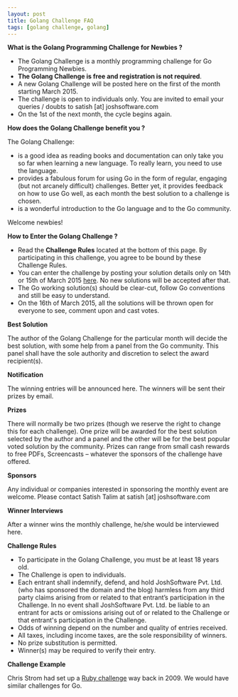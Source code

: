 ```yaml
---
layout: post
title: Golang Challenge FAQ
tags: [golang challenge, golang]
---
```


**What is the Golang Programming Challenge for Newbies ?**

* The Golang Challenge is a monthly programming challenge for Go Programming Newbies.
* **The Golang Challenge is free and registration is not required**.
* A new Golang Challenge will be posted here on the first of the month starting March 2015. 
* The challenge is open to individuals only. You are invited to email your queries / doubts to satish [at] joshsoftware.com
* On the 1st of the next month, the cycle begins again.

**How does the Golang Challenge benefit you ?**

The Golang Challenge:

* is a good idea as reading books and documentation can only take you so far when learning a new language. To really learn, you need to use the language. 
* provides a fabulous forum for using Go in the form of regular, engaging (but not arcanely difficult) challenges. Better yet, it provides feedback on how to use Go well, as each month the best solution to a challenge is chosen. 
* is a wonderful introduction to the Go language and to the Go community. 

Welcome newbies!

**How to Enter the Golang Challenge ?**

* Read the **Challenge Rules** located at the bottom of this page. By participating in this challenge, you agree to be bound by these Challenge Rules.
* You can enter the challenge by posting your solution details only on 14th or 15th of March 2015 [here](https://github.com/IndianGuru/Golang-Challenge-1). No new solutions will be accepted after that.
* The Go working solution(s) should be clear-cut, follow Go conventions and still be easy to understand.
* On the 16th of March 2015, all the solutions will be thrown open for everyone to see, comment upon and cast votes. 

**Best Solution**

The author of the Golang Challenge for the particular month will decide the best solution, with some help from a panel from the Go community. This panel shall have the sole authority and discretion to select the award recipient(s). 

**Notification**

The winning entries will be announced here. The winners will be sent their prizes by email.

**Prizes**

There will normally be two prizes (though we reserve the right to change this for each challenge). One prize will be awarded for the best solution selected by the author and a panel and the other will be for the best popular voted solution by the community. Prizes can range from small cash rewards to free PDFs, Screencasts – whatever the sponsors of the challenge have offered.

**Sponsors**

Any individual or companies interested in sponsoring the monthly event are welcome. Please contact Satish Talim at satish [at] joshsoftware.com

**Winner Interviews**

After a winner wins the monthly challenge, he/she would be interviewed here.

**Challenge Rules**

* To participate in the Golang Challenge, you must be at least 18 years old. 
* The Challenge is open to individuals.
* Each entrant shall indemnify, defend, and hold JoshSoftware Pvt. Ltd. (who has sponsored the domain and the blog) harmless from any third party claims arising from or related to that entrant’s participation in the Challenge. In no event shall JoshSoftware Pvt. Ltd. be liable to an entrant for acts or omissions arising out of or related to the Challenge or that entrant's participation in the Challenge.
* Odds of winning depend on the number and quality of entries received. 
* All taxes, including income taxes, are the sole responsibility of winners. 
* No prize substitution is permitted. 
* Winner(s) may be required to verify their entry.

**Challenge Example**

Chris Strom had set up a [Ruby challenge](http://rubylearning.com/blog/2015/01/26/rpcfn-average-arrival-time-for-a-flight-2-reprint/) way back in 2009. We would have similar challenges for Go.

